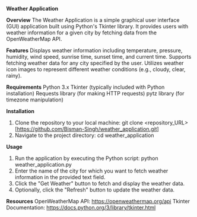 **Weather Application**

**Overview**
The Weather Application is a simple graphical user interface (GUI) application built using Python's Tkinter library. It provides users with weather information for a given city by fetching data from the OpenWeatherMap API.

**Features**
Displays weather information including temperature, pressure, humidity, wind speed, sunrise time, sunset time, and current time.
Supports fetching weather data for any city specified by the user.
Utilizes weather icon images to represent different weather conditions (e.g., cloudy, clear, rainy).

**Requirements**
Python 3.x
Tkinter (typically included with Python installation)
Requests library (for making HTTP requests)
pytz library (for timezone manipulation)

**Installation**
1. Clone the repository to your local machine: git clone <repository_URL> [https://github.com/Bisman-Singh/weather_application.git]
2. Navigate to the project directory: cd weather_application

**Usage**
1. Run the application by executing the Python script: python weather_application.py
2. Enter the name of the city for which you want to fetch weather information in the provided text field.
3. Click the "Get Weather" button to fetch and display the weather data.
4. Optionally, click the "Refresh" button to update the weather data.

**Resources**
OpenWeatherMap API: https://openweathermap.org/api
Tkinter Documentation: https://docs.python.org/3/library/tkinter.html 
